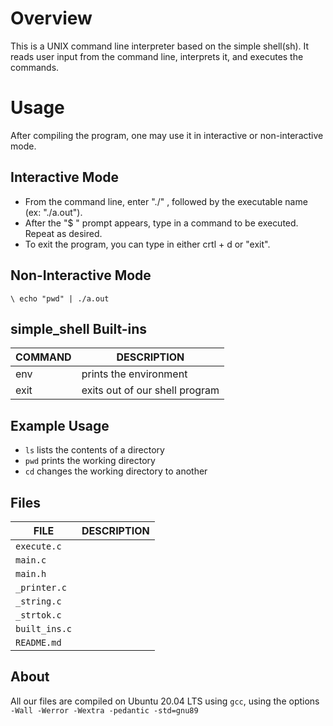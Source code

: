 # Overview
This is a UNIX command line interpreter based on the simple shell(sh). It reads user input from the command line, interprets it, and executes the commands.

# Usage
After compiling the program, one may use it in interactive or non-interactive mode.
## Interactive Mode
* From the command line, enter "./" , followed by the executable name (ex: "./a.out").
* After the "$ " prompt appears, type in a command to be executed. Repeat as desired.
* To exit the program, you can type in either crtl + d or "exit".
## Non-Interactive Mode
```
\ echo "pwd" | ./a.out
```
## simple_shell Built-ins
| COMMAND | DESCRIPTION |
| ---- | ----------- |
| env |  prints the environment |
| exit | exits out of our shell program |
## Example Usage
* ``` ls ``` lists the contents of a directory
* ``` pwd ``` prints the working directory
* ``` cd ``` changes the working directory to another
## Files
| FILE | DESCRIPTION |
| ---- | ----------- |
| ```execute.c``` |        |
| ```main.c``` |           |
| ```main.h``` |           |
| ```_printer.c``` |       |
| ```_string.c``` |        |
| ```_strtok.c```|         |
| ```built_ins.c```|       |
| ```README.md```|         |
## About
All our files are compiled on Ubuntu 20.04 LTS using ```gcc```, using the options ```-Wall -Werror -Wextra -pedantic -std=gnu89```
